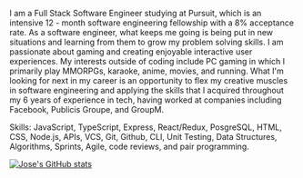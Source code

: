 I am a Full Stack Software Engineer studying at Pursuit, which is an intensive 12 - month software engineering fellowship with a 8% acceptance rate. As a software engineer, what keeps me going is being put in new situations and learning from them to grow my problem solving skills. I am passionate about gaming and creating enjoyable interactive user experiences. My interests outside of coding include PC gaming in which I primarily play MMORPGs, karaoke, anime, movies, and running. What I'm looking for next in my career is an opportunity to flex my creative muscles in software engineering and applying the skills that I acquired throughout my 6 years of experience in tech, having worked at companies including Facebook, Publicis Groupe, and GroupM.

Skills: JavaScript, TypeScript, Express, React/Redux, PosgreSQL, HTML, CSS, Node.js, APIs, VCS, Git, Github, CLI, Unit Testing, Data Structures, Algorithms, Sprints, Agile, code reviews, and pair programming.

[![Jose's GitHub stats](https://github-readme-stats.vercel.app/api?username=JoseBorbon)](https://github.com/JoseBorbon/github-readme-stats)

<!-- [![Contribution Stats](https://github-contribution-stats.vercel.app/api/?username=JoseBorbon)](https://github.com/LordDashMe/github-contribution-stats/) -->


<!---
JoseBorbon/JoseBorbon is a ✨ special ✨ repository because its `README.md` (this file) appears on your GitHub profile.
You can click the Preview link to take a look at your changes.
--->
